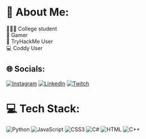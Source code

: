 # 💫 About Me:
👨🏼‍💻 College student<br>🐉 Gamer<br>🛜 TryHackMe User<br>💻 Coddy User<br>


## 🌐 Socials:
[![Instagram](https://img.shields.io/badge/Instagram-%23E4405F.svg?logo=Instagram&logoColor=white)](https://www.instagram.com/snipeaep/) [![LinkedIn](https://img.shields.io/badge/LinkedIn-%230077B5.svg?logo=linkedin&logoColor=white)](https://www.linkedin.com/in/chris-todd-7bbb53300/) [![Twitch](https://img.shields.io/badge/Twitch-%239146FF.svg?logo=Twitch&logoColor=white)](https://www.twitch.tv/snipeab) 

# 💻 Tech Stack:
![Python](https://img.shields.io/badge/python-3670A0?style=flat&logo=python&logoColor=ffdd54) ![JavaScript](https://img.shields.io/badge/javascript-%23323330.svg?style=flat&logo=javascript&logoColor=%23F7DF1E) ![CSS3](https://img.shields.io/badge/css3-%231572B6.svg?style=flat&logo=css3&logoColor=white) ![C#](https://img.shields.io/badge/CSharp-purple?style=flat&logo=sharp&logoColor=white&logoSize=auto
) ![HTML](https://img.shields.io/badge/HTML-orange?style=flat&logo=html5&logoColor=white&logoSize=auto) ![C++](https://img.shields.io/badge/C++-blue?style=flat&logo=C++&logoColor=white&logoSize=auto)
